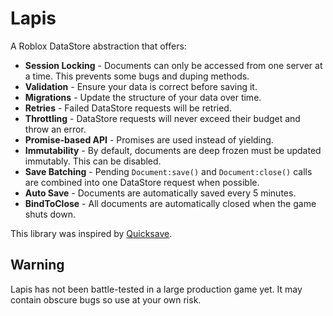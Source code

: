 # Lapis
A Roblox DataStore abstraction that offers:
- **Session Locking** - Documents can only be accessed from one server at a time. This prevents some bugs and duping methods.
- **Validation** - Ensure your data is correct before saving it.
- **Migrations** - Update the structure of your data over time.
- **Retries** - Failed DataStore requests will be retried.
- **Throttling** - DataStore requests will never exceed their budget and throw an error.
- **Promise-based API** - Promises are used instead of yielding.
- **Immutability** - By default, documents are deep frozen must be updated immutably. This can be disabled.
- **Save Batching** - Pending `Document:save()` and `Document:close()` calls are combined into one DataStore request when possible.
- **Auto Save** - Documents are automatically saved every 5 minutes.
- **BindToClose** - All documents are automatically closed when the game shuts down.

This library was inspired by [Quicksave](https://github.com/evaera/Quicksave).

## Warning
Lapis has not been battle-tested in a large production game yet. It may contain obscure bugs so use at your own risk.
